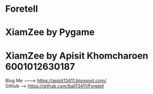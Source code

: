 # Foretell
# XiamZee by Pygame
# XiamZee by Apisit Khomcharoen 6001012630187

Blog Me --->  https://apisit13411.blogspot.com/    
Github --> https://github.com/ball13411/Foretell   
